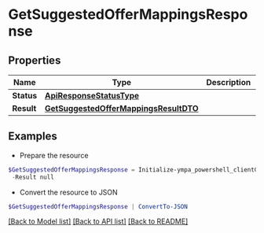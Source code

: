 # GetSuggestedOfferMappingsResponse
## Properties

Name | Type | Description | Notes
------------ | ------------- | ------------- | -------------
**Status** | [**ApiResponseStatusType**](ApiResponseStatusType.md) |  | [optional] 
**Result** | [**GetSuggestedOfferMappingsResultDTO**](GetSuggestedOfferMappingsResultDTO.md) |  | [optional] 

## Examples

- Prepare the resource
```powershell
$GetSuggestedOfferMappingsResponse = Initialize-ympa_powershell_clientGetSuggestedOfferMappingsResponse  -Status null `
 -Result null
```

- Convert the resource to JSON
```powershell
$GetSuggestedOfferMappingsResponse | ConvertTo-JSON
```

[[Back to Model list]](../README.md#documentation-for-models) [[Back to API list]](../README.md#documentation-for-api-endpoints) [[Back to README]](../README.md)


